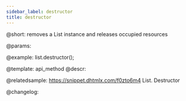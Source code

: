 ```yaml
---
sidebar_label: destructor
title: destructor
---          
```


@short: removes a List instance and releases occupied resources


@params:




@example:
list.destructor();


@template: api_method
@descr:

@relatedsample: https://snippet.dhtmlx.com/f0zto6m4	List. Destructor



@changelog:


